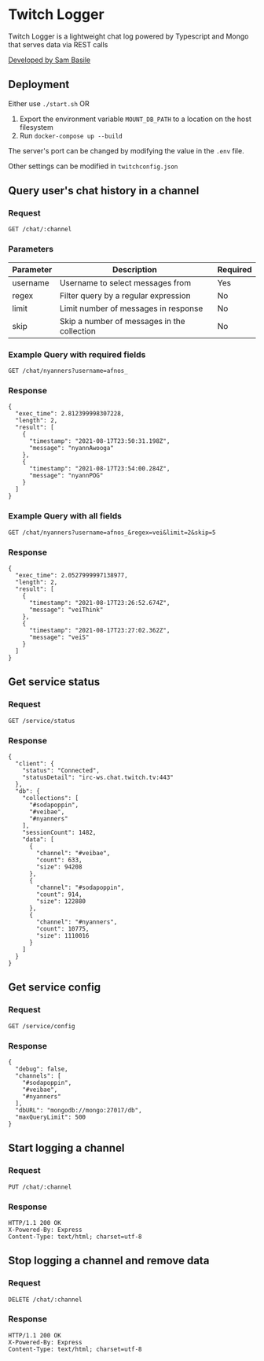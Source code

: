 # Twitch Logger

Twitch Logger is a lightweight chat log powered by Typescript and Mongo that serves data via REST calls

[Developed by Sam Basile](https://www.linkedin.com/in/sam-basile/)

## Deployment

Either use `./start.sh` OR

1. Export the environment variable `MOUNT_DB_PATH` to a location on the host filesystem
2. Run `docker-compose up --build`

The server's port can be changed by modifying the value in the `.env` file.

Other settings can be modified in `twitchconfig.json`

## Query user's chat history in a channel

### Request

`GET /chat/:channel`

### Parameters

| Parameter | Description | Required |
| ----- | ----- | ----- |
| username | Username to select messages from | Yes |
| regex | Filter query by a regular expression | No |
| limit | Limit number of messages in response | No |
| skip | Skip a number of messages in the collection | No |

### Example Query with required fields

`GET /chat/nyanners?username=afnos_`

### Response

    {
      "exec_time": 2.812399998307228,
      "length": 2,
      "result": [
        {
          "timestamp": "2021-08-17T23:50:31.198Z",
          "message": "nyannAwooga"
        },
        {
          "timestamp": "2021-08-17T23:54:00.284Z",
          "message": "nyannPOG"
        }
      ]
    }

### Example Query with all fields

`GET /chat/nyanners?username=afnos_&regex=vei&limit=2&skip=5`


### Response

    {
      "exec_time": 2.0527999997138977,
      "length": 2,
      "result": [
        {
          "timestamp": "2021-08-17T23:26:52.674Z",
          "message": "veiThink"
        },
        {
          "timestamp": "2021-08-17T23:27:02.362Z",
          "message": "veiS"
        }
      ]
    }


## Get service status

### Request

`GET /service/status`

### Response

    {
      "client": {
        "status": "Connected",
        "statusDetail": "irc-ws.chat.twitch.tv:443"
      },
      "db": {
        "collections": [
          "#sodapoppin",
          "#veibae",
          "#nyanners"
        ],
        "sessionCount": 1482,
        "data": [
          {
            "channel": "#veibae",
            "count": 633,
            "size": 94208
          },
          {
            "channel": "#sodapoppin",
            "count": 914,
            "size": 122880
          },
          {
            "channel": "#nyanners",
            "count": 10775,
            "size": 1110016
          }
        ]
      }
    }

## Get service config

### Request

`GET /service/config`

### Response

    {
      "debug": false,
      "channels": [
        "#sodapoppin",
        "#veibae",
        "#nyanners"
      ],
      "dbURL": "mongodb://mongo:27017/db",
      "maxQueryLimit": 500
    }

## Start logging a channel

### Request

`PUT /chat/:channel`

### Response

    HTTP/1.1 200 OK
    X-Powered-By: Express
    Content-Type: text/html; charset=utf-8

## Stop logging a channel and remove data

### Request 

`DELETE /chat/:channel`

### Response

    HTTP/1.1 200 OK
    X-Powered-By: Express
    Content-Type: text/html; charset=utf-8